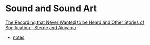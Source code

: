 # Sound and Sound Art

[The Recording that Never Wanted to be Heard and Other Stories of Sonification - Sterne and Akiyama](https://sterneworks.org/recordingthatneverwanted.pdf)
- [notes](/readings/done/sterne-akiyama.md)
